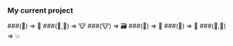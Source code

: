 ### My current project
###(🐄) => 🍼<!-- .element: class="fragment" -->
###(🐂,🐄) => 🐮<!-- .element: class="fragment" -->
###(🐮) => 🗃<!-- .element: class="fragment" -->
###(🍼) => 🔬<!-- .element: class="fragment" -->
###(🍼) => 🔋<!-- .element: class="fragment" -->
###(🐂,🐂) => 💥<!-- .element: class="fragment" -->